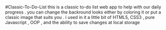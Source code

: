 #Classic-To-Do-List
this is a classic to-do list web app to help with our daily progress .
you can change the backround looks either by coloring it or put a classic image that suits you .
i used in it a little bit of HTML5, CSS3 , pure Javascript , OOP , and the ability to save changes at local storage
